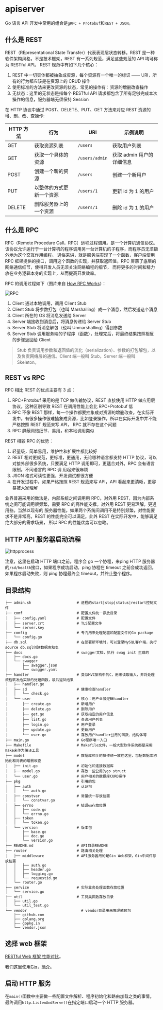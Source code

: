 # apiserver
Go 语言 API 开发中常用的组合是`gRPC + Protobuf`和`REST + JSON`。

## 什么是 REST
REST（REpresentational State Transfer）代表表现层状态转移。REST 是一种软件架构风格，不是技术框架，REST 有一系列规范，满足这些规范的 API 均可称为 RESTful API。
REST 规范中有如下几个核心：

1. REST 中一切实体都被抽象成资源，每个资源有一个唯一的标识 —— URI，所有的行为都应该是在资源上的 CRUD 操作
2. 使用标准的方法来更改资源的状态，常见的操作有：资源的增删改查操作
3. 无状态：这里的无状态是指每个 RESTful API 请求都包含了所有足够完成本次操作的信息，服务器端无须保持 Session

在 HTTP 协议中通过 POST、DELETE、PUT、GET 方法来对应 REST 资源的增、删、改、查操作:

| HTTP 方法	| 行为 | URI | 示例说明 |
| ------ | ------ | ------ | ------ |
| GET | 获取资源列表	 | `/users` | 获取用户列表 |
| GET | 获取一个具体的资源 | `/users/admin` | 获取 admin 用户的详细信息 |
| POST | 创建一个新的资源 | `/users` | 创建一个新用户 |
| PUT | 以整体的方式更新一个资源	 | `/users/1` | 更新 id 为 1 的用户 |
| DELETE | 删除服务器上的一个资源 | `/users/1` | 删除 id 为 1 的用户 |


## 什么是 RPC
RPC（Remote Procedure Call，RPC）远程过程调用。是一个计算机通信协议。该协议允许运行于一台计算机的程序调用另一台计算机的子程序，而程序员无须额外地为这个交互作用编程。
通俗来讲，就是服务端实现了一个函数，客户端使用 RPC 框架提供的接口，调用这个函数的实现，并获取返回值。RPC 屏蔽了底层的网络通信细节，使得开发人员无须关注网络编程的细节，
而将更多的时间和精力放在业务逻辑本身的实现上，从而提高开发效率。

RPC 的调用过程如下（图片来自 [How RPC Works](https://docs.microsoft.com/en-us/previous-versions/windows/it-pro/windows-server-2003/cc738291(v=ws.10))）：

![RPC](images/rpc.jpg)

1. Client 通过本地调用，调用 Client Stub
2. Client Stub 将参数打包（也叫 Marshalling）成一个消息，然后发送这个消息
3. Client 所在的 OS 将消息发送给 Server
4. Server 端接收到消息后，将消息传递给 Server Stub
5. Server Stub 将消息解包（也叫 Unmarshalling）得到参数
6. Server Stub 调用服务端的子程序（函数），处理完后，将最终结果按照相反的步骤返回给 Client

> Stub 负责调用参数和返回值的流化（serialization）、参数的打包解包，以及负责网络层的通信。Client 端一般叫 Stub，Server 端一般叫 Skeleton。

## REST vs RPC
RPC 相比 REST 的优点主要有 3 点：
1. RPC+Protobuf 采用的是 TCP 做传输协议，REST 直接使用 HTTP 做应用层协议，这种区别导致 REST 在调用性能上会比 RPC+Protobuf 低
2. RPC 不像 REST 那样，每一个操作都要抽象成对资源的增删改查，在实际开发中，有很多操作很难抽象成资源，比如登录操作。所以在实际开发中并不能严格按照 REST 规范来写 API，
RPC 就不存在这个问题
3. RPC 屏蔽网络细节、易用，和本地调用类似

REST 相较 RPC 的优势：
1. 轻量级，简单易用，维护性和扩展性都比较好
2. REST 相对更规范，更标准，更通用，无论哪种语言都支持 HTTP 协议，可以对接外部很多系统，只要满足 HTTP 调用即可，更适合对外，RPC 会有语言限制，不同语言的 RPC 调
用起来很麻烦
3. JSON 格式可读性更强，开发调试都很方便
4. 在开发过程中，如果严格按照 REST 规范来写 API，API 看起来更清晰，更容易被大家理解

业界普遍采用的做法是，内部系统之间调用用 RPC，对外用 REST，因为内部系统之间可能调用很频繁，需要 RPC 的高性能支撑。对外用 REST 更易理解，更通用些。当然以现有的
服务器性能，如果两个系统间调用不是特别频繁，对性能要求不是非常高，REST 的性能完全可以满足。此外 REST 在实际开发中，能够满足绝大部分的需求场景，
所以 RPC 的性能优势可以忽略。

## HTTP API 服务器启动流程

![httpprocess](images/httpprocess.jpg)

注意，这里在启动 HTTP 端口之前，程序会 go 一个协程，来ping HTTP 服务器的`/sd/health`接口，如果程序成功启动，ping 协程在 timeout 之前会成功返回，
如果程序启动失败，则 ping 协程最终会 timeout，并终止整个程序。

## 目录结构
```
├── admin.sh                     # 进程的start|stop|status|restart控制文件
├── conf                         # 配置文件统一存放目录
│   ├── config.yaml              # 配置文件
│   ├── server.crt               # TLS配置文件
│   └── server.key
├── config                       # 专门用来处理配置和配置文件的Go package
│   └── config.go
├── db.sql                       # 在部署新环境时，可以登录MySQL客户端，执行source db.sql创建数据库和表
├── docs                         # swagger文档，执行 swag init 生成的
│   ├── docs.go
│   └── swagger
│       ├── swagger.json
│       └── swagger.yaml
├── handler                      # 类似MVC架构中的C，用来读取输入，并将处理流程转发给实际的处理函数，最后返回结果
│   ├── handler.go
│   ├── sd                       # 健康检查handler
│   │   └── check.go
│   └── user                     # 核心：用户业务逻辑handler
│       ├── create.go            # 新增用户
│       ├── delete.go            # 删除用户
│       ├── get.go               # 获取指定的用户信息
│       ├── list.go              # 查询用户列表
│       ├── login.go             # 用户登录
│       ├── update.go            # 更新用户
│       └── user.go              # 存放用户handler公用的函数、结构体等
├── main.go                      # Go程序唯一入口
├── Makefile                     # Makefile文件，一般大型软件系统都是采用make来作为编译工具
├── model                        # 数据库相关的操作统一放在这里，包括数据库初始化和对表的增删改查
│   ├── init.go                  # 初始化和连接数据库
│   ├── model.go                 # 存放一些公用的go struct
│   └── user.go                  # 用户相关的数据库CURD操作
├── pkg                          # 引用的包
│   ├── auth                     # 认证包
│   │   └── auth.go
│   ├── constvar                 # 常量统一存放位置
│   │   └── constvar.go
│   ├── errno                    # 错误码存放位置
│   │   ├── code.go
│   │   └── errno.go
│   ├── token
│   │   └── token.go
│   └── version                  # 版本包
│       ├── base.go
│       ├── doc.go
│       └── version.go
├── README.md                    # API目录README
├── router                       # 路由相关处理
│   ├── middleware               # API服务器用的是Gin Web框架，Gin中间件存放位置
│   │   ├── auth.go
│   │   ├── header.go
│   │   ├── logging.go
│   │   └── requestid.go
│   └── router.go
├── service                      # 实际业务处理函数存放位置
│   └── service.go
├── util                         # 工具类函数存放目录
│   ├── util.go
│   └── util_test.go
└── vendor                         # vendor目录用来管理依赖包
    ├── github.com
    ├── golang.org
    ├── gopkg.in
    └── vendor.json
```

## 选择 web 框架
[RESTful Web 框架 性能对比](https://github.com/gin-gonic/gin/blob/master/BENCHMARKS.md)。

我们这里使用[Gin](https://github.com/gin-gonic/gin)，[简介](https://www.jianshu.com/p/a31e4ee25305)。

## 启动 HTTP 服务
在`main()`函数中主要做一些配置文件解析、程序初始化和路由加载之类的事情，最终调用`http.ListenAndServe()`在指定端口启动一个 HTTP 服务器。
